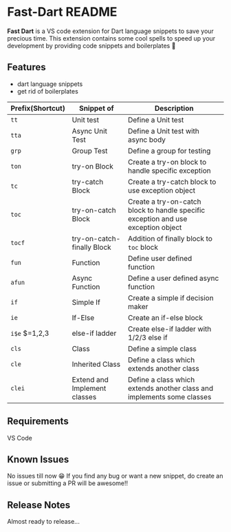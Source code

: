 # Fast-Dart README

**Fast Dart** is a VS code extension for Dart language snippets to save your precious time. This extension contains some cool spells to speed up your development by providing code snippets and boilerplates 🚀

## Features

 - dart language snippets
 - get rid of boilerplates
 
 | Prefix(Shortcut) | Snippet of | Description |
  |---|---|---|
  |`tt`| Unit test | Define a Unit test|
  |`tta`| Async Unit Test| Define a Unit test with async body |
  |`grp`| Group Test | Define a group for testing |
  |`ton`| try-on Block | Create a try-on block to handle specific exception |
  |`tc`| try-catch Block | Create a try-catch block to use exception object |
  |`toc`| try-on-catch Block | Create a try-on-catch block to handle specific exception and use exception object |
  |`tocf`| try-on-catch-finally Block | Addition of finally block to `toc` block |
  |`fun`| Function | Define user defined function |
  |`afun`| Async Function | Define a user defined async function |
  |`if`| Simple If | Create a simple if decision maker |
  |`ie`| If-Else | Create an if-else block |
  |`i$e` $=1,2,3 | else-if ladder |  Create else-if ladder with 1/2/3 else if |
  |`cls`| Class | Define a simple class |
  |`cle`| Inherited Class | Define a class which extends another class |
  |`clei`| Extend and Implement classes | Define a class which extends another class and implements some classes |
  
## Requirements

VS Code

## Known Issues

No issues till now 😁
If you find any bug or want a new snippet, do create an issue or submitting a PR will be awesome!!

## Release Notes

Almost ready to release...